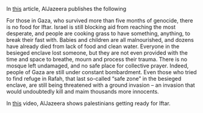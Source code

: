 In [this](https://www.aljazeera.com/opinions/2024/3/21/a-ramadan-no-palestinian-will-ever-forget) article, AlJazeera publishes the following

For those in Gaza, who survived more than five months of genocide, there is no food for Iftar. Israel is still blocking aid from reaching the most desperate, and people are cooking grass to have something, anything, to break their fast with. Babies and children are all malnourished, and dozens have already died from lack of food and clean water. Everyone in the besieged enclave lost someone, but they are not even provided with the time and space to breathe, mourn and process their trauma. There is no mosque left undamaged, and no safe place for collective prayer. Indeed, people of Gaza are still under constant bombardment. Even those who tried to find refuge in Rafah, that last so-called “safe zone” in the besieged enclave, are still being threatened with a ground invasion – an invasion that would undoubtedly kill and maim thousands more innocents.

In [this](https://www.youtube.com/watch?v=xFxub2xjqGw) video, AlJazeera shows palestinians getting ready for Iftar.
